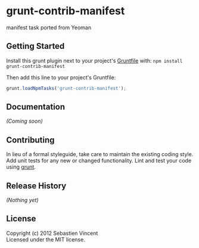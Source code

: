 # grunt-contrib-manifest

manifest task ported from Yeoman

## Getting Started
Install this grunt plugin next to your project's [Gruntfile][getting_started] with: `npm install grunt-contrib-manifest`

Then add this line to your project's Gruntfile:

```javascript
grunt.loadNpmTasks('grunt-contrib-manifest');
```

[grunt]: https://github.com/cowboy/grunt
[getting_started]: https://github.com/cowboy/grunt/blob/master/docs/getting_started.md

## Documentation
_(Coming soon)_

## Contributing
In lieu of a formal styleguide, take care to maintain the existing coding style. Add unit tests for any new or changed functionality. Lint and test your code using [grunt][grunt].

## Release History
_(Nothing yet)_

## License
Copyright (c) 2012 Sebastien Vincent  
Licensed under the MIT license.
